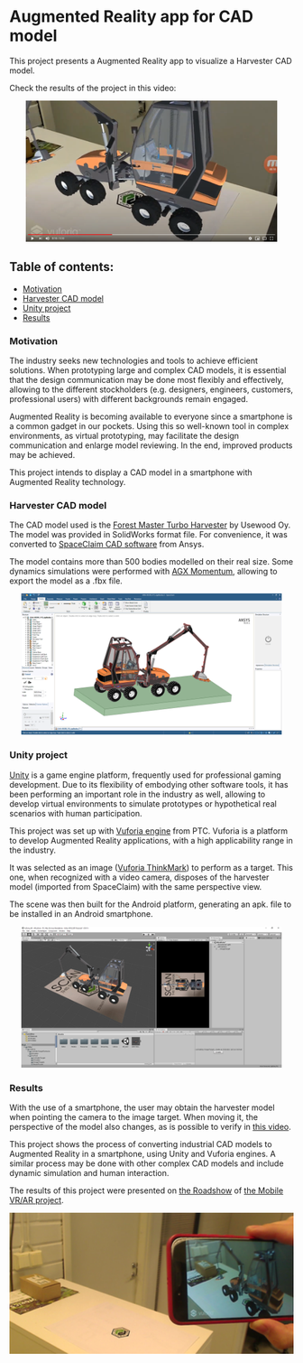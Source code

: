 # Augmented Reality app for CAD model 

This project presents a Augmented Reality app to visualize a Harvester CAD model.  

Check the results of the project in this video: 

<p align="center">
  <a href="https://www.youtube.com/embed/UnIzklv86Jo"><img src="https://github.com/joaoadpereira/Harvester_CAD-AR_Smartphone/blob/master/Images/youtube_screenshot_AR.PNG" height="250" alt="IMAGE ALT TEXT"></a>
</div>


## Table of contents:
- [Motivation](#motivation)
- [Harvester CAD model](#harvester-cad-model)
- [Unity project](#unity-project)
- [Results](#results)


### Motivation
The industry seeks new technologies and tools to achieve efficient solutions. When prototyping large and complex CAD models, it is essential that the design communication may be done most flexibly and effectively, allowing to the different stockholders (e.g. designers, engineers, customers, professional users) with different backgrounds remain engaged. 

Augmented Reality is becoming available to everyone since a smartphone is a common gadget in our pockets. Using this so well-known tool in complex environments, as virtual prototyping, may facilitate the design communication and enlarge model reviewing. In the end, improved products may be achieved.

This project intends to display a CAD model in a smartphone with Augmented Reality technology. 
  
### Harvester CAD model
The CAD model used is the [Forest Master Turbo Harvester](http://usewood.fi/en/forest-master-turbo-harvester/) by Usewood Oy. The model was provided in SolidWorks format file. For convenience, it was converted to [SpaceClaim CAD software](http://www.spaceclaim.com/en/default.aspx) from Ansys. 

The model contains more than 500 bodies modelled on their real size. Some dynamics simulations were performed with [AGX Momentum](https://www.algoryx.se/momentum/), allowing to export the model as a .fbx file. 


<p align="center">
<img src="https://github.com/joaoadpereira/Harvester_CAD-AR_Smartphone/blob/master/Images/harvester_CAD.PNG" height="250"> 
</p>

### Unity project
[Unity](https://unity.com/) is a game engine platform, frequently used for professional gaming development.  Due to its flexibility of embodying other software tools, it has been performing an important role in the industry as well, allowing to develop virtual environments to simulate prototypes or hypothetical real scenarios with human participation. 

This project was set up with [Vuforia engine](https://www.ptc.com/en/products/augmented-reality/vuforia?cl1=AR_Vuforia_General_Google_CLC-cpc-ARBrandedxxxVuforiaUKNordics-38010&cmsrc=Google&cid=7015A000001oRiBQAU&elqCampaignId=13184&gclid=EAIaIQobChMI373k_t-m6QIVyIeyCh2Hpg17EAAYASAAEgLiIvD_BwE) from PTC. Vuforia is a platform to develop Augmented Reality applications, with a high applicability range in the industry.

It was selected as an image ([Vuforia ThinkMark](https://github.com/joaoadpereira/Harvester_CAD-AR_Smartphone/blob/master/Vuforia_AR/Assets/Editor/Vuforia/ImageTargetTextures/thingmark/IMG_20190413_124844_scaled.jpg)) to perform as a target. This one, when recognized with a video camera, disposes of the harvester model (imported from SpaceClaim) with the same perspective view. 

The scene was then built for the Android platform, generating an apk. file to be installed in an Android smartphone.

<p align="center">
<img src="https://github.com/joaoadpereira/Harvester_CAD-AR_Smartphone/blob/master/Images/harvester_AR_Unity.PNG" height="250"> 
</p>

### Results
With the use of a smartphone, the user may obtain the harvester model when pointing the camera to the image target. When moving it, the perspective of the model also changes, as is possible to verify in [this video](https://www.youtube.com/watch?v=UnIzklv86Jo).

This project shows the process of converting industrial CAD models to Augmented Reality in a smartphone, using Unity and Vuforia engines. A similar process may be done with other complex CAD models and include dynamic simulation and human interaction. 

The results of this project were presented on [the Roadshow](https://www.youtube.com/watch?v=yKwv1fVc4s4) of [the Mobile VR/AR project](https://www.seamk.fi/yrityksille/tki-projektit/mobiilivrar/).   

<p align="center">
<img src="https://github.com/joaoadpereira/Harvester_CAD-AR_Smartphone/blob/master/Images/AR_harvester.png" height="250"> 
</p>


